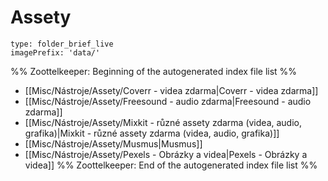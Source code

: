 # Assety
```ccard
type: folder_brief_live
imagePrefix: 'data/'
```
%% Zoottelkeeper: Beginning of the autogenerated index file list  %%
-  [[Misc/Nástroje/Assety/Coverr - videa zdarma|Coverr - videa zdarma]]
-  [[Misc/Nástroje/Assety/Freesound - audio zdarma|Freesound - audio zdarma]]
-  [[Misc/Nástroje/Assety/Mixkit - různé assety zdarma (videa, audio, grafika)|Mixkit - různé assety zdarma (videa, audio, grafika)]]
-  [[Misc/Nástroje/Assety/Musmus|Musmus]]
-  [[Misc/Nástroje/Assety/Pexels - Obrázky a videa|Pexels - Obrázky a videa]]
%% Zoottelkeeper: End of the autogenerated index file list  %%
